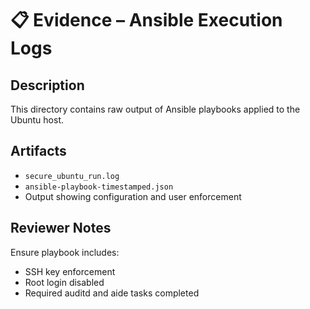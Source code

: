# 📋 Evidence – Ansible Execution Logs

## Description
This directory contains raw output of Ansible playbooks applied to the Ubuntu host.

## Artifacts
- `secure_ubuntu_run.log`
- `ansible-playbook-timestamped.json`
- Output showing configuration and user enforcement

## Reviewer Notes
Ensure playbook includes:
- SSH key enforcement
- Root login disabled
- Required auditd and aide tasks completed
